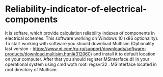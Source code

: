 # Reliability-indicator-of-electrical-components
It is softare, which provide calculation reliability indexes of components in electrical schemes.
This software working on Windows 10 (x86 optionality).
To start working with software you should download Multisim (Optionality last version - https://www.ni.com/ru-ru/support/downloads/software-products/download.multisim.html#312060) and install it to default location on your computer. After that you should register MSInterface.dll in your operational system using cmd woth root: regsvr32 <path to MSInterface.dll>. MSInterface located in root directory of Multisim.
